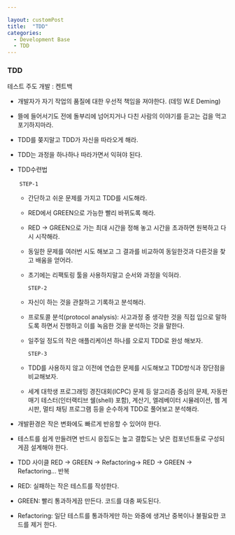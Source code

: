 ```yaml
---

layout: customPost
title:  "TDD"
categories: 
  - Development Base
  - TDD
---
```

### TDD

테스트 주도 개발 : 켄트백

- 개발자가 자기 작업의 품질에 대한 우선적 책임을 져야한다. (데밍 W.E Deming)

- 뜰에 들어서기도 전에 돌부리에 넘어지거나 다친 사람의 이야기를 듣고는 겁을 먹고 포기하지마라.
- TDD를 쫒지말고 TDD가 자신을 따라오게 해라.
- TDD는 과정을 하나하나 따라가면서 익혀야 된다.

- TDD수련법

  ​		`STEP-1`

  - 간단하고 쉬운 문제를 가지고 TDD를 시도해라.

  - RED에서 GREEN으로 가능한 빨리 바뀌도록 해라.

  - RED -> GREEN으로 가는 최대 시간을 정해 놓고 시간을 초과하면 원복하고 다시 시작해라.

  - 동일한 문제를 여러번 시도 해보고 그 결과를 비교하여 동일한것과 다른것을 찾고 배움을 얻어라.

  - 초기에는 리팩토링 툴을 사용하지말고 순서와 과정을 익혀라.

    `STEP-2`

  - 자신이 하는 것을 관찰하고 기록하고 분석해라.

  - 프로토콜 분석(protocol analysis): 사고과정 중 생각한 것을 직접 입으로 말하도록 하면서 진행하고 이를 녹음한 것을 분석하는 것을 말한다.

  - 일주일 정도의 작은 애플리케이션 하나를 오로지 TDD로 완성 해보자.

    `STEP-3`

  - TDD를 사용하지 않고 이전에 연습한 문제를 시도해보고 TDD방식과 장단점을 비교해보자.
  - 세계 대학생 프로그래밍 경진대회(ICPC) 문제 등 알고리즘 중심의 문제, 자동판매기 테스터(인터랙티브 쉘(shell) 포함), 계산기, 엘레베이터 시뮬레이션, 웹 게시판, 멀티 채팅 프로그램 등을  순수하게 TDD로 풀어보고 분석해라.

- 개발환경은 작은 변화에도 빠르게 반응할 수 있어야 한다.

- 테스트를 쉽게 만들려면 반드시 응집도는 높고 결합도는 낮은 컴포넌트들로 구성되게끔 설계해야 한다.

- TDD 사이클    RED -> GREEN -> Refactoring-> RED -> GREEN -> Refactoring... 반복

- RED: 실패하는 작은 테스트를 작성한다.

- GREEN: 빨리 통과하게끔 만든다. 코드를 대충 짜도된다.

- Refactoring: 일단 테스트를 통과하게만 하는 와중에 생겨난 중복이나 불필요한 코드를 제거 한다.

